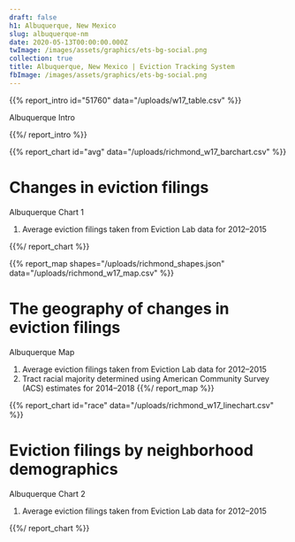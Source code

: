 ```yaml
---
draft: false
h1: Albuquerque, New Mexico
slug: albuquerque-nm
date: 2020-05-13T00:00:00.000Z
twImage: /images/assets/graphics/ets-bg-social.png
collection: true
title: Albuquerque, New Mexico | Eviction Tracking System
fbImage: /images/assets/graphics/ets-bg-social.png
---
```


{{% report_intro id="51760" data="/uploads/w17_table.csv" %}}

Albuquerque Intro

{{%/ report_intro %}}

{{% report_chart id="avg" data="/uploads/richmond_w17_barchart.csv" %}}

# Changes in eviction filings

Albuquerque Chart 1

1. Average eviction filings taken from Eviction Lab data for 2012–2015

{{%/ report_chart %}}

{{% report_map shapes="/uploads/richmond_shapes.json" data="/uploads/richmond_w17_map.csv" %}}

# The geography of changes in eviction filings

Albuquerque Map

1. Average eviction filings taken from Eviction Lab data for 2012–2015
2. Tract racial majority determined using American Community Survey (ACS) estimates for 2014–2018
   {{%/ report_map %}}

{{% report_chart id="race" data="/uploads/richmond_w17_linechart.csv" %}}

# Eviction filings by neighborhood demographics

Albuquerque Chart 2

1. Average eviction filings taken from Eviction Lab data for 2012–2015

{{%/ report_chart %}}
